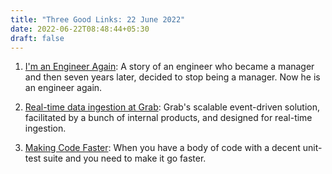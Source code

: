 ```yaml
---
title: "Three Good Links: 22 June 2022"
date: 2022-06-22T08:48:44+05:30
draft: false
---
```


1. [I'm an Engineer Again][1]: A story of an engineer who became a manager and then seven years later, decided to stop being a manager. Now he is an engineer again.

2. [Real-time data ingestion at Grab][2]: Grab's scalable event-driven solution, facilitated by a bunch of internal products, and designed for real-time ingestion.  

3. [Making Code Faster][3]: When you have a body of code with a decent unit-test suite and you need to make it go faster.

[1]: https://lingnik.com/2022/06/07/i-am-an-engineer-again-or-there-and-back-again.html
[2]: https://engineering.grab.com/real-time-data-ingestion
[3]: https://www.tbray.org/ongoing/When/202x/2022/06/10/Quamina-Optimizing

